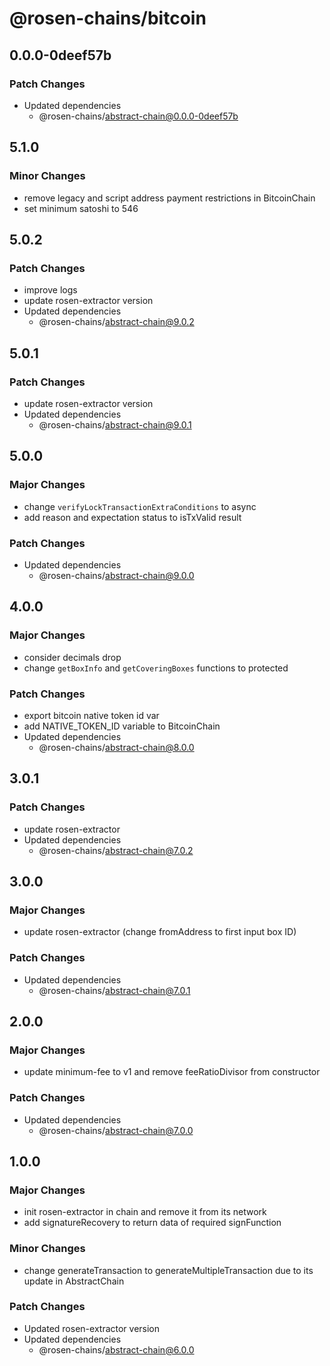 # @rosen-chains/bitcoin

## 0.0.0-0deef57b

### Patch Changes

- Updated dependencies
  - @rosen-chains/abstract-chain@0.0.0-0deef57b

## 5.1.0

### Minor Changes

- remove legacy and script address payment restrictions in BitcoinChain
- set minimum satoshi to 546

## 5.0.2

### Patch Changes

- improve logs
- update rosen-extractor version
- Updated dependencies
  - @rosen-chains/abstract-chain@9.0.2

## 5.0.1

### Patch Changes

- update rosen-extractor version
- Updated dependencies
  - @rosen-chains/abstract-chain@9.0.1

## 5.0.0

### Major Changes

- change `verifyLockTransactionExtraConditions` to async
- add reason and expectation status to isTxValid result

### Patch Changes

- Updated dependencies
  - @rosen-chains/abstract-chain@9.0.0

## 4.0.0

### Major Changes

- consider decimals drop
- change `getBoxInfo` and `getCoveringBoxes` functions to protected

### Patch Changes

- export bitcoin native token id var
- add NATIVE_TOKEN_ID variable to BitcoinChain
- Updated dependencies
  - @rosen-chains/abstract-chain@8.0.0

## 3.0.1

### Patch Changes

- update rosen-extractor
- Updated dependencies
  - @rosen-chains/abstract-chain@7.0.2

## 3.0.0

### Major Changes

- update rosen-extractor (change fromAddress to first input box ID)

### Patch Changes

- Updated dependencies
  - @rosen-chains/abstract-chain@7.0.1

## 2.0.0

### Major Changes

- update minimum-fee to v1 and remove feeRatioDivisor from constructor

### Patch Changes

- Updated dependencies
  - @rosen-chains/abstract-chain@7.0.0

## 1.0.0

### Major Changes

- init rosen-extractor in chain and remove it from its network
- add signatureRecovery to return data of required signFunction

### Minor Changes

- change generateTransaction to generateMultipleTransaction due to its update in AbstractChain

### Patch Changes

- Updated rosen-extractor version
- Updated dependencies
  - @rosen-chains/abstract-chain@6.0.0
